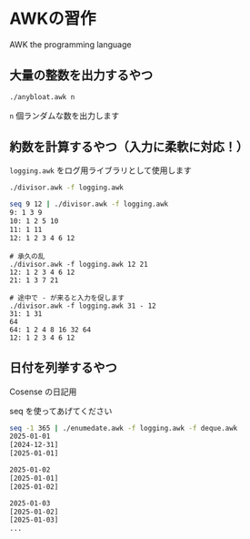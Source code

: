 # AWKの習作

AWK the programming language


## 大量の整数を出力するやつ

```sh
./anybloat.awk n
```

`n` 個ランダムな数を出力します


## 約数を計算するやつ（入力に柔軟に対応！）

`logging.awk` をログ用ライブラリとして使用します

```sh
./divisor.awk -f logging.awk
```

```sh
seq 9 12 | ./divisor.awk -f logging.awk
9: 1 3 9
10: 1 2 5 10
11: 1 11
12: 1 2 3 4 6 12
```

```
# 承久の乱
./divisor.awk -f logging.awk 12 21
12: 1 2 3 4 6 12
21: 1 3 7 21
```

```
# 途中で - が来ると入力を促します
./divisor.awk -f logging.awk 31 - 12
31: 1 31
64
64: 1 2 4 8 16 32 64
12: 1 2 3 4 6 12
```

## 日付を列挙するやつ

Cosense の日記用

seq を使ってあげてください

```sh
seq -1 365 | ./enumedate.awk -f logging.awk -f deque.awk
2025-01-01
[2024-12-31]
[2025-01-01]

2025-01-02
[2025-01-01]
[2025-01-02]

2025-01-03
[2025-01-02]
[2025-01-03]
...
```
